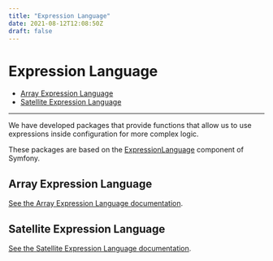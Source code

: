 ```yaml
---
title: "Expression Language"
date: 2021-08-12T12:08:50Z
draft: false
---
```


# Expression Language

- [Array Expression Language](#array-expression-language)
- [Satellite Expression Language](#satellite-expression-language)
---


We have developed packages that provide functions that allow us to use expressions inside configuration for more complex logic.

These packages are based on the [ExpressionLanguage](https://symfony.com/doc/current/components/expression_language.html) component of Symfony.

## Array Expression Language

[See the Array Expression Language documentation](../expression-language/array-expression-language).

## Satellite Expression Language

[See the Satellite Expression Language documentation](../expression-language/satellite-expression-language).
